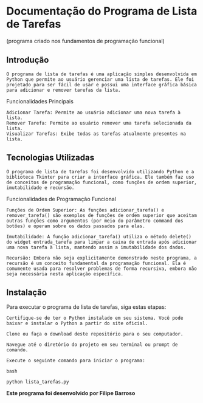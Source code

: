 # Documentação do Programa de Lista de Tarefas
(programa criado nos fundamentos de programação funcional)

## Introdução

    O programa de lista de tarefas é uma aplicação simples desenvolvida em Python que permite ao usuário gerenciar uma lista de tarefas. Ele foi projetado para ser fácil de usar e possui uma interface gráfica básica para adicionar e remover tarefas da lista.
Funcionalidades Principais

    Adicionar Tarefa: Permite ao usuário adicionar uma nova tarefa à lista.
    Remover Tarefa: Permite ao usuário remover uma tarefa selecionada da lista.
    Visualizar Tarefas: Exibe todas as tarefas atualmente presentes na lista.

## Tecnologias Utilizadas

    O programa de lista de tarefas foi desenvolvido utilizando Python e a biblioteca Tkinter para criar a interface gráfica. Ele também faz uso de conceitos de programação funcional, como funções de ordem superior, imutabilidade e recursão.
Funcionalidades de Programação Funcional

    Funções de Ordem Superior: As funções adicionar_tarefa() e remover_tarefa() são exemplos de funções de ordem superior que aceitam outras funções como argumentos (por meio do parâmetro command dos botões) e operam sobre os dados passados para elas.

    Imutabilidade: A função adicionar_tarefa() utiliza o método delete() do widget entrada_tarefa para limpar a caixa de entrada após adicionar uma nova tarefa à lista, mantendo assim a imutabilidade dos dados.

    Recursão: Embora não seja explicitamente demonstrado neste programa, a recursão é um conceito fundamental da programação funcional. Ela é comumente usada para resolver problemas de forma recursiva, embora não seja necessária nesta aplicação específica.

## Instalação

Para executar o programa de lista de tarefas, siga estas etapas:

    Certifique-se de ter o Python instalado em seu sistema. Você pode baixar e instalar o Python a partir do site oficial.

    Clone ou faça o download deste repositório para o seu computador.

    Navegue até o diretório do projeto em seu terminal ou prompt de comando.

    Execute o seguinte comando para iniciar o programa:

    bash

    python lista_tarefas.py


**Este programa foi desenvolvido por Filipe Barroso**

